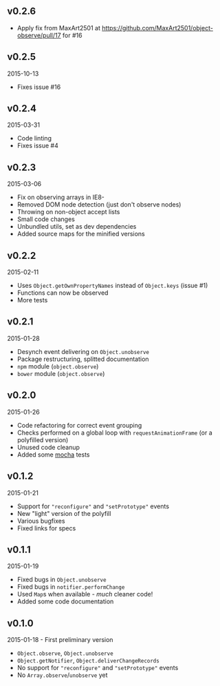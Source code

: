 ## v0.2.6

* Apply fix from MaxArt2501 at https://github.com/MaxArt2501/object-observe/pull/17 for #16

## v0.2.5

2015-10-13

* Fixes issue #16

## v0.2.4

2015-03-31

* Code linting
* Fixes issue #4

## v0.2.3

2015-03-06

* Fix on observing arrays in IE8-
* Removed DOM node detection (just don't observe nodes)
* Throwing on non-object accept lists
* Small code changes
* Unbundled utils, set as dev dependencies
* Added source maps for the minified versions

## v0.2.2

2015-02-11

* Uses `Object.getOwnPropertyNames` instead of `Object.keys` (issue #1)
* Functions can now be observed
* More tests

## v0.2.1

2015-01-28

* Desynch event delivering on `Object.unobserve`
* Package restructuring, splitted documentation
* `npm` module (`object.observe`)
* `bower` module (`object.observe`)

## v0.2.0

2015-01-26

* Code refactoring for correct event grouping
* Checks performed on a global loop with `requestAnimationFrame` (or a polyfilled version)
* Unused code cleanup
* Added some [mocha](http://mochajs.org/) tests

## v0.1.2

2015-01-21

* Support for `"reconfigure"` and `"setPrototype"` events
* New "light" version of the polyfill
* Various bugfixes
* Fixed links for specs

## v0.1.1

2015-01-19

* Fixed bugs in `Object.unobserve`
* Fixed bugs in `notifier.performChange`
* Used `Map`s when available - *much* cleaner code!
* Added some code documentation

## v0.1.0

2015-01-18 - First preliminary version

* `Object.observe`, `Object.unobserve`
* `Object.getNotifier`, `Object.deliverChangeRecords`
* No support for `"reconfigure"` and `"setPrototype"` events
* No `Array.observe`/`unobserve` yet
